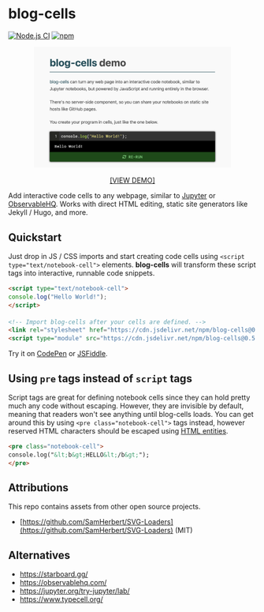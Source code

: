 # blog-cells
[![Node.js CI](https://github.com/rameshvarun/blog-cells/actions/workflows/node.js.yml/badge.svg)](https://github.com/rameshvarun/blog-cells/actions/workflows/node.js.yml)
[![npm](https://img.shields.io/npm/v/blog-cells)](https://www.npmjs.com/package/blog-cells)

<a href="https://rameshvarun.github.io/blog-cells/">
<p align="center"><img width="400px" src="./screenshot.png"></img></p>
<p align="center">[VIEW DEMO]</p>
</a>

Add interactive code cells to any webpage, similar to [Jupyter](https://jupyter.org/) or [ObservableHQ](https://observablehq.com/). Works with direct HTML editing, static site generators like Jekyll / Hugo, and more.

## Quickstart

Just drop in JS / CSS imports and start creating code cells using `<script type="text/notebook-cell">` elements. <b>blog-cells</b> will transform these script tags into interactive, runnable code snippets.

```html
<script type="text/notebook-cell">
console.log("Hello World!");
</script>

<!-- Import blog-cells after your cells are defined. -->
<link rel="stylesheet" href="https://cdn.jsdelivr.net/npm/blog-cells@0.5.0/dist/blog-cells.css" />
<script type="module" src="https://cdn.jsdelivr.net/npm/blog-cells@0.5.0/dist/blog-cells.js"></script>
```

Try it on [CodePen](https://codepen.io/varunramesh/pen/WNYVNQQ) or [JSFiddle](https://jsfiddle.net/varunramesh/o217xpc5/9/).

## Using `pre` tags instead of `script` tags

Script tags are great for defining notebook cells since they can hold pretty much any code without escaping. However, they are invisible by default, meaning that readers won't see anything until blog-cells loads. You can get around this by using `<pre class="notebook-cell">` tags instead, however reserved HTML characters should be escaped using [HTML entities](https://developer.mozilla.org/en-US/docs/Glossary/Entity).

```html
<pre class="notebook-cell">
console.log("&lt;b&gt;HELLO&lt;/b&gt;");
</pre>
```

## Attributions

This repo contains assets from other open source projects.

- [https://github.com/SamHerbert/SVG-Loaders](https://github.com/SamHerbert/SVG-Loaders) (MIT)

## Alternatives
- https://starboard.gg/
- https://observablehq.com/
- https://jupyter.org/try-jupyter/lab/
- https://www.typecell.org/
